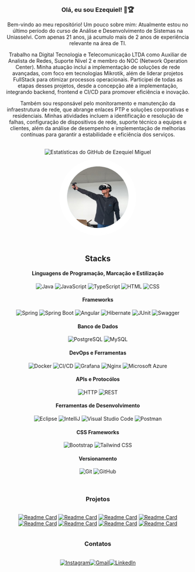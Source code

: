 <!-- Topo -->
<div align="center" class="sub-titulo">
    <h3>Olá, eu sou Ezequiel! 🚀🏆</h3>
</div>

<p align="center">
    Bem-vindo ao meu repositório! Um pouco sobre mim: Atualmente estou no último período do curso de Análise e Desenvolvimento de Sistemas na Uniasselvi. Com apenas 21 anos, já acumulo mais de 2 anos de experiência relevante na área de TI.
</p>

<p align="center">
    Trabalho na Digital Tecnologia e Telecomunicação LTDA como Auxiliar de Analista de Redes, Suporte Nível 2 e membro do NOC (Network Operation Center). Minha atuação inclui a implementação de soluções de rede avançadas, com foco em tecnologias Mikrotik, além de liderar projetos FullStack para otimizar processos operacionais. Participei de todas as etapas desses projetos, desde a concepção até a implementação, integrando backend, frontend e CI/CD para promover eficiência e inovação.
</p>

<p align="center">
    Também sou responsável pelo monitoramento e manutenção da infraestrutura de rede, que abrange enlaces PTP e soluções corporativas e residenciais. Minhas atividades incluem a identificação e resolução de falhas, configuração de dispositivos de rede, suporte técnico a equipes e clientes, além da análise de desempenho e implementação de melhorias contínuas para garantir a estabilidade e eficiência dos serviços.
</p>

<br>

<div align="center">
    <!-- Estatísticas do GitHub -->
    <img src="https://github-readme-stats.vercel.app/api?username=Ki3lMigu3l&show_icons=true&theme=dark" alt="Estatísticas do GitHub de Ezequiel Miguel" />
    <!-- Imagem de perfil -->
    <img src="assets/imagem-perfil-vr.png" alt="Foto de perfil de Ezequiel Miguel" width="210" height="210" style="border-radius: 50%; margin-top: 10px;">
</div>

<!-- Stacks -->
<div align="center">
    <br>
    <h2 align="center">Stacks</h2>
        <h4>Linguagens de Programação, Marcação e Estilização</h4>
        <img width="50" src="https://user-images.githubusercontent.com/25181517/117201156-9a724800-adec-11eb-9a9d-3cd0f67da4bc.png" alt="Java" title="Java"/>
        <img width="50" src="https://user-images.githubusercontent.com/25181517/117447155-6a868a00-af3d-11eb-9cfe-245df15c9f3f.png" alt="JavaScript" title="JavaScript"/>
        <img width="50" src="https://user-images.githubusercontent.com/25181517/183890598-19a0ac2d-e88a-4005-a8df-1ee36782fde1.png" alt="TypeScript" title="TypeScript"/>
        <img width="50" src="https://user-images.githubusercontent.com/25181517/192158954-f88b5814-d510-4564-b285-dff7d6400dad.png" alt="HTML" title="HTML"/>
        <img width="50" src="https://user-images.githubusercontent.com/25181517/183898674-75a4a1b1-f960-4ea9-abcb-637170a00a75.png" alt="CSS" title="CSS"/>
        <h4 class="titulo-stacks">Frameworks</h4>
        <img width="50" src="https://user-images.githubusercontent.com/25181517/117201470-f6d56780-adec-11eb-8f7c-e70e376cfd07.png" alt="Spring" title="Spring"/>
        <img width="50" src="https://user-images.githubusercontent.com/25181517/183891303-41f257f8-6b3d-487c-aa56-c497b880d0fb.png" alt="Spring Boot" title="Spring Boot"/>
        <img width="50" src="https://user-images.githubusercontent.com/25181517/183890595-779a7e64-3f43-4634-bad2-eceef4e80268.png" alt="Angular" title="Angular"/>
        <img width="50" src="https://user-images.githubusercontent.com/25181517/117207493-49665200-adf4-11eb-808e-a9c0fcc2a0a0.png" alt="Hibernate" title="Hibernate"/>
        <img width="50" src="https://user-images.githubusercontent.com/25181517/117533873-484d4480-afef-11eb-9fad-67c8605e3592.png" alt="JUnit" title="JUnit"/>
        <img width="50" src="https://user-images.githubusercontent.com/25181517/186711335-a3729606-5a78-4496-9a36-06efcc74f800.png" alt="Swagger" title="Swagger"/>
        <h4 class="titulo-stacks">Banco de Dados</h4>
        <img width="50" src="https://user-images.githubusercontent.com/25181517/117208740-bfb78400-adf5-11eb-97bb-09072b6bedfc.png" alt="PostgreSQL" title="PostgreSQL"/>
        <img width="50" src="https://user-images.githubusercontent.com/25181517/183896128-ec99105a-ec1a-4d85-b08b-1aa1620b2046.png" alt="MySQL" title="MySQL"/>
        <h4 class="titulo-stacks">DevOps e Ferramentas</h4>
        <img width="50" src="https://user-images.githubusercontent.com/25181517/117207330-263ba280-adf4-11eb-9b97-0ac5b40bc3be.png" alt="Docker" title="Docker"/>
        <img width="50" src="https://user-images.githubusercontent.com/25181517/183868728-b2e11072-00a5-47e2-8a4e-4ebbb2b8c554.png" alt="CI/CD" title="CI/CD"/>
        <img width="50" src="https://user-images.githubusercontent.com/25181517/182534075-4962068b-4407-46c2-ac67-ddcb86af30cc.png" alt="Grafana" title="Grafana"/>
        <img width="50" src="https://user-images.githubusercontent.com/25181517/183345125-9a7cd2e6-6ad6-436f-8490-44c903bef84c.png" alt="Nginx" title="Nginx"/>
        <img width="50" src="https://user-images.githubusercontent.com/25181517/183911544-95ad6ba7-09bf-4040-ac44-0adafedb9616.png" alt="Microsoft Azure" title="Microsoft Azure"/>
        <h4 class="titulo-stacks">APIs e Protocólos</h4>
        <img width="50" src="https://user-images.githubusercontent.com/25181517/192107854-765620d7-f909-4953-a6da-36e1ef69eea6.png" alt="HTTP" title="HTTP"/>
        <img width="50" src="https://user-images.githubusercontent.com/25181517/192107858-fe19f043-c502-4009-8c47-476fc89718ad.png" alt="REST" title="REST"/>
        <h4 class="titulo-stacks">Ferramentas de Desenvolvimento</h4>
        <img width="50" src="https://user-images.githubusercontent.com/25181517/192108892-6e9b5cdf-4e35-4a70-ad9a-801a93a07c1c.png" alt="Eclipse" title="Eclipse"/>
        <img width="50" src="https://user-images.githubusercontent.com/25181517/192108890-200809d1-439c-4e23-90d3-b090cf9a4eea.png" alt="IntelliJ" title="IntelliJ"/>
        <img width="50" src="https://user-images.githubusercontent.com/25181517/192108891-d86b6220-e232-423a-bf5f-90903e6887c3.png" alt="Visual Studio Code" title="Visual Studio Code"/>
        <img width="50" src="https://user-images.githubusercontent.com/25181517/192109061-e138ca71-337c-4019-8d42-4792fdaa7128.png" alt="Postman" title="Postman"/>
        <h4 class="titulo-stacks">CSS Frameworks</h4>
        <img width="50" src="https://user-images.githubusercontent.com/25181517/183898054-b3d693d4-dafb-4808-a509-bab54cf5de34.png" alt="Bootstrap" title="Bootstrap"/>
        <img width="50" src="https://user-images.githubusercontent.com/25181517/202896760-337261ed-ee92-4979-84c4-d4b829c7355d.png" alt="Tailwind CSS" title="Tailwind CSS"/>
        <h4 class="titulo-stacks">Versionamento</h4>
        <img width="50" src="https://user-images.githubusercontent.com/25181517/192108372-f71d70ac-7ae6-4c0d-8395-51d8870c2ef0.png" alt="Git" title="Git"/>
        <img width="50" src="https://user-images.githubusercontent.com/25181517/192108374-8da61ba1-99ec-41d7-80b8-fb2f7c0a4948.png" alt="GitHub" title="GitHub"/>
</div>
<br>

<!-- Projetos -->
<br>

<h3 align="center">Projetos</h3>
<div align="center" style="display: flex; justify-content: center; gap: 100px;">
    
[![Readme Card](https://github-readme-stats.vercel.app/api/pin/?username=Ki3lMigu3l&repo=Arrays-Collections-Java&theme=dark)](https://github.com/Ki3lMigu3l/Arrays-Collections-Java)
[![Readme Card](https://github-readme-stats.vercel.app/api/pin/?username=Ki3lMigu3l&repo=Campo-Minado-Junit-Java&theme=dark)](https://github.com/Ki3lMigu3l/Campo-Minado-Junit-Java)
[![Readme Card](https://github-readme-stats.vercel.app/api/pin/?username=Ki3lMigu3l&repo=Nlw-Journey-Java&theme=dark)](https://github.com/Ki3lMigu3l/Nlw-Journey-Java)
[![Readme Card](https://github-readme-stats.vercel.app/api/pin/?username=Ki3lMigu3l&repo=Design-Patterns-Barbearia-Ecommerce-Java&theme=dark)](https://github.com/Ki3lMigu3l/Design-Patterns-Barbearia-Ecommerce-Java)
[![Readme Card](https://github-readme-stats.vercel.app/api/pin/?username=Ki3lMigu3l&repo=Selection-Process-Validation-System-Java&theme=dark)](https://github.com/Ki3lMigu3l/Selection-Process-Validation-System-Java)
[![Readme Card](https://github-readme-stats.vercel.app/api/pin/?username=Ki3lMigu3l&repo=Desafio-Digital-Bank-POO&theme=dark)](https://github.com/Ki3lMigu3l/Desafio-Digital-Bank-POO)
[![Readme Card](https://github-readme-stats.vercel.app/api/pin/?username=Ki3lMigu3l&repo=Authentication-System-Java&theme=dark)](https://github.com/Ki3lMigu3l/Authentication-System-Java)
[![Readme Card](https://github-readme-stats.vercel.app/api/pin/?username=Ki3lMigu3l&repo=Product-API-SpringBoot&theme=dark)](https://github.com/Ki3lMigu3l/Product-API-SpringBoot)

</div>


<!-- Contato -->
<div align="center">
    <h3 align="center">Contatos</h3>
    <br>
    <div style="display: flex; justify-content: center;">
        <a href="https://www.instagram.com/qui3lmigu3l" target="_blank">
            <img src="https://skillicons.dev/icons?i=instagram" alt="Instagram" width="50"/>
        </a>
        <a href="mailto:contato.ki3lmigu3l@gmail.com">
            <img src="https://skillicons.dev/icons?i=gmail" alt="Gmail" width="50"/>
        </a>
        <a href="https://www.linkedin.com/in/ezequiel-miguel/" target="_blank">
            <img src="https://skillicons.dev/icons?i=linkedin" alt="LinkedIn" width="50"/>
        </a>
    </div>
</div>

<br>

